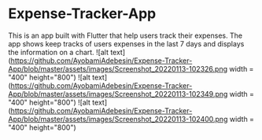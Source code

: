 # Expense-Tracker-App
This is an app built with Flutter that help users track their expenses. The app shows keep tracks of users expenses in the last 7 days and displays the information on a chart.
![alt text](https://github.com/AyobamiAdebesin/Expense-Tracker-App/blob/master/assets/images/Screenshot_20220113-102326.png width = "400" height="800")
![alt text](https://github.com/AyobamiAdebesin/Expense-Tracker-App/blob/master/assets/images/Screenshot_20220113-102349.png width = "400" height="800")
![alt text](https://github.com/AyobamiAdebesin/Expense-Tracker-App/blob/master/assets/images/Screenshot_20220113-102400.png width = "400" height="800")
